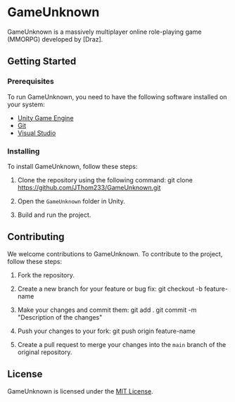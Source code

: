 # GameUnknown

GameUnknown is a massively multiplayer online role-playing game (MMORPG) developed by [Draz].

## Getting Started

### Prerequisites

To run GameUnknown, you need to have the following software installed on your system:

- [Unity Game Engine](https://unity.com/)
- [Git](https://git-scm.com/)
- [Visual Studio](https://visualstudio.microsoft.com/)

### Installing

To install GameUnknown, follow these steps:

1. Clone the repository using the following command:
git clone https://github.com/JThom233/GameUnknown.git

2. Open the `GameUnknown` folder in Unity.

3. Build and run the project.

## Contributing

We welcome contributions to GameUnknown. To contribute to the project, follow these steps:

1. Fork the repository.

2. Create a new branch for your feature or bug fix:
git checkout -b feature-name

3. Make your changes and commit them:
git add .
git commit -m "Description of the changes"

4. Push your changes to your fork:
git push origin feature-name

5. Create a pull request to merge your changes into the `main` branch of the original repository.

## License

GameUnknown is licensed under the [MIT License](LICENSE).


